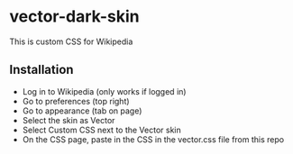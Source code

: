 # vector-dark-skin
This is custom CSS for Wikipedia

## Installation
- Log in to Wikipedia (only works if logged in)
- Go to preferences (top right)
- Go to appearance (tab on page)
- Select the skin as Vector
- Select Custom CSS next to the Vector skin
- On the CSS page, paste in the CSS in the vector.css file from this repo
